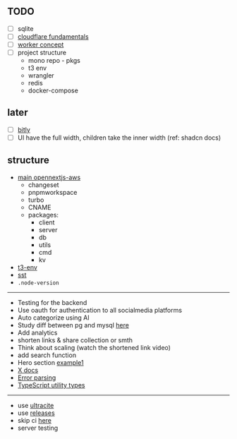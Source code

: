 ## TODO

- [ ] sqlite
- [ ] [cloudflare fundamentals](https://developers.cloudflare.com/fundamentals/)
- [ ] [worker concept](https://developers.cloudflare.com/workers/)
- [ ] project structure
  - mono repo - pkgs
  - t3 env
  - wrangler
  - redis
  - docker-compose

## later

- [ ] [bitly](https://www.youtube.com/watch?v=qSJAvd5Mgio)
- [ ] UI have the full width, children take the inner width (ref: shadcn docs)

## structure

- [main opennextjs-aws](https://github.com/opennextjs/opennextjs-aws)
  - changeset
  - pnpmworkspace
  - turbo
  - CNAME
  - packages:
    - client
    - server
    - db
    - utils
    - cmd
    - kv
- [t3-env](https://github.com/t3-oss/t3-env)
- [sst](https://github.com/sst/sst)
- `.node-version`

---

- Testing for the backend
- Use oauth for authentication to all socialmedia platforms
- Auto categorize using AI
- Study diff between pg and mysql [here](https://x.com/hnasr/status/1859366187534254274)
- Add analytics
- shorten links & share collection or smth
- Think about scaling (watch the shortened link video)
- add search function
- Hero section [example1](https://21st.dev/nubmaster4568/hero-section-nexus/demo-home-page)
- [X docs](https://developer.twitter.com/apitools/api?endpoint=/2/users/%7Bid%7D/bookmarks&method=post)
- [Error parsing](https://x.com/haydenbleasel/status/1927033002464251904?s=48)
- [TypeScript utility types](https://x.com/karabharat/status/1927037592249250007?s=48)

---

- use [ultracite](https://www.ultracite.ai/introduction)
- use [releases](https://github.com/haydenbleasel/ultracite/blob/main/.github/workflows/push.yaml)
- skip ci [here](https://github.com/haydenbleasel/ultracite/blob/main/.github/workflows/push.yaml)
- server testing
